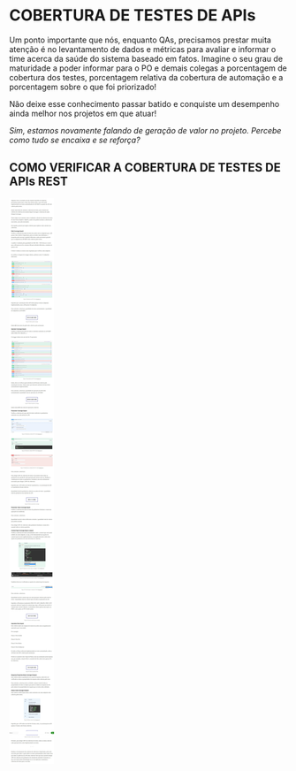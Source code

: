 # COBERTURA DE TESTES DE APIs

Um ponto importante que nós, enquanto QAs, precisamos prestar muita atenção é no levantamento de dados e métricas para avaliar e informar o time acerca da saúde do sistema baseado em fatos. Imagine o seu grau de maturidade a poder informar para o PO e demais colegas a porcentagem de cobertura dos testes, porcentagem relativa da cobertura de automação e a porcentagem sobre o que foi priorizado!

Não deixe esse conhecimento passar batido e conquiste um desempenho ainda melhor nos projetos em que atuar!

​​​​​​​*Sim, estamos novamente falando de geração de valor no projeto. Percebe como tudo se encaixa e se reforça?*

## COMO VERIFICAR A COBERTURA DE TESTES DE APIs REST

![coberturadetestesAPIrest](assets/image-11.jpeg)
